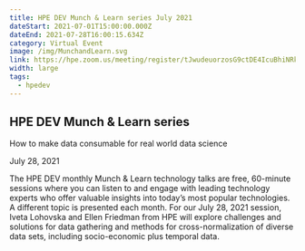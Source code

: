 ```yaml
---
title: HPE DEV Munch & Learn series July 2021
dateStart: 2021-07-01T15:00:00.000Z
dateEnd: 2021-07-28T16:00:15.634Z
category: Virtual Event
image: /img/MunchandLearn.svg
link: https://hpe.zoom.us/meeting/register/tJwudeuorzosG9ctDE4IcuBhiNRk3L-z_Z1B
width: large
tags:
  - hpedev
---
```

## HPE DEV Munch & Learn series

How to make data consumable for real world data science

July 28, 2021

The HPE DEV monthly Munch & Learn technology talks are free, 60-minute sessions where you can listen to and engage with leading technology experts who offer valuable insights into today’s most popular technologies. A different topic is presented each month. For our July 28, 2021 session, Iveta Lohovska and Ellen Friedman from HPE will explore challenges and solutions for data gathering and methods for cross-normalization of diverse data sets, including socio-economic plus temporal data.